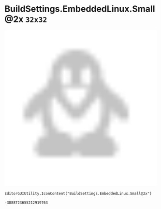 # BuildSettings.EmbeddedLinux.Small@2x `32x32`
<img src="/img/BuildSettings.EmbeddedLinux.Small@2x.png" width=512 height=512>

``` CSharp
EditorGUIUtility.IconContent("BuildSettings.EmbeddedLinux.Small@2x")
```
```
-3888723655212919763
```
